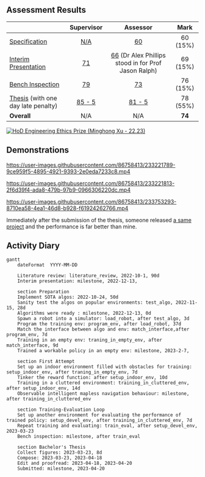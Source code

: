 ## Assessment Results

| | Supervisor | Assessor | Mark |
| :- | :-: | :-: | :-: |
| [Specification](feedback/specification-annotated.pdf) | [N/A](feedback/specification-supervisor.pdf) | [60](feedback/specification-assessor.pdf) | 60 (15%) |
| [Interim Presentation](slides/main.pdf) | [71](feedback/interim-presentation-supervisor.pdf) | [66](feedback/interim-presentation-assessor.pdf) (Dr Alex Phillips stood in for Prof Jason Ralph) | 69 (15%) |
| [Bench Inspection](poster/main.pdf) | [79](feedback/bench-inspection-supervisor.pdf) | [73](feedback/bench-inspection-assessor.pdf) | 76 (15%) |
| [Thesis](thesis/main.pdf) (with one day late penalty) | [85 - 5](feedback/thesis-supervisor.pdf) | [81 - 5](feedback/thesis-assessor.pdf) | 78 (55%) |
| **Overall** | N/A | N/A | **74** |

[![HoD Engineering Ethics Prize (Minghong Xu - 22.23)](feedback/hod-engineering-ethics-prize.png)](feedback/hod-engineering-ethics-prize.pdf)

## Demonstrations

https://user-images.githubusercontent.com/86758413/233221789-9ce959f5-4895-4921-9393-2e0eda7233c8.mp4

https://user-images.githubusercontent.com/86758413/233221813-2f6d39f4-ada8-479b-97b9-0966306220dc.mp4

https://user-images.githubusercontent.com/86758413/233753293-8710ea58-4ea1-46d8-b928-f61924262766.mp4

Immediately after the submission of the thesis, someone released [a same project](https://github.com/tomasvr/turtlebot3_drlnav) and the performance is far better than mine.

## Activity Diary

```mermaid
gantt
    dateFormat  YYYY-MM-DD

    Literature review: literature_review, 2022-10-1, 90d
    Interim presentation: milestone, 2022-12-13,

    section Preparation
    Implement SOTA algos: 2022-10-24, 50d
    Sanity test the algos on popular environments: test_algo, 2022-11-15, 28d
    Algorithms were ready : milestone, 2022-12-13, 0d
    Spawn a robot into a simulator: load_robot, after test_algo, 3d
    Program the training env: program_env, after load_robot, 37d
    Match the interface between algo and env: match_interface,after program_env, 7d
    Training in an empty env: traning_in_empty_env, after match_interface, 9d
    Trained a workable policy in an empty env: milestone, 2023-2-7,

    section First Attempt
    Set up an indoor environment filled with obstacles for training: setup_indoor_env, after traning_in_empty_env, 7d
    Tinker the reward function: after setup_indoor_env, 10d
    Training in a cluttered environment: training_in_cluttered_env, after setup_indoor_env, 14d
    Observable intelligent mapless navigation behaviour: milestone, after training_in_cluttered_env

    section Training-Evaluation Loop
    Set up another environment for evaluating the performance of trained policy: setup_devel_env, after training_in_cluttered_env, 7d
    Repeat training and evaluating: train_eval, after setup_devel_env, 2023-03-23
    Bench inspection: milestone, after train_eval

    section Bachelor's Thesis
    Collect figures: 2023-03-23, 8d
    Compose: 2023-03-23, 2023-04-18
    Edit and proofread: 2023-04-18, 2023-04-20
    Submitted: milestone, 2023-04-20
```
